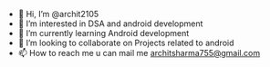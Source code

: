 - 👋 Hi, I’m @archit2105
- 👀 I’m interested in DSA and android development
- 🌱 I’m currently learning Android development
- 💞️ I’m looking to collaborate on Projects related to android 
- 📫 How to reach me u can mail me architsharma755@gmail.com

<!---
archit2105/archit2105 is a ✨ special ✨ repository because its `README.md` (this file) appears on your GitHub profile.
You can click the Preview link to take a look at your changes.
--->
